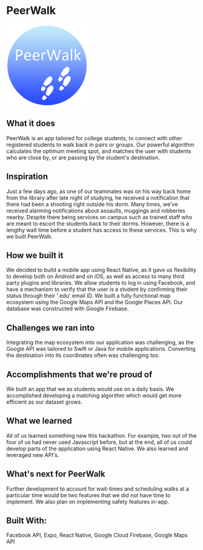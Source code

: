 # PeerWalk 
![alt text](https://github.com/Asap7772/PeerWalk/blob/master/logo_resized.png)
## What it does
PeerWalk is an app tailored for college students, to connect with other registered students to walk back in pairs or groups. Our powerful algorithm calculates the optimum meeting spot, and matches the user with students who are close by, or are passing by the student's destination.

## Inspiration
Just a few days ago, as one of our teammates was on his way back home from the library after late night of studying, he received a notification that there had been a shooting right outside his dorm. Many times, we've received alarming notifications about assaults, muggings and robberies nearby. Despite there being services on campus such as trained staff who are meant to escort the students back to their dorms. However, there is a lengthy wait time before a student has access to these services. This is why we built PeerWalk.

## How we built it
We decided to build a mobile app using React Native, as it gave us flexibility to develop both on Android and on iOS, as well as access to many third party plugins and libraries.
We allow students to log in using Facebook, and have a mechanism to verify that the user is a student by confirming their status through their '.edu' email ID.
We built a fully functional map ecosystem using the Google Maps API and the Google Places API. Our database was constructed with Google Firebase.

## Challenges we ran into
Integrating the map ecosystem into our application was challenging, as the Google API was tailored to Swift or Java for mobile applications. Converting the destination into its coordinates often was challenging too.

## Accomplishments that we're proud of
We built an app that we as students would use on a daily basis. We accomplished developing a matching algorithm which would get more efficient as our dataset grows.

## What we learned
All of us learned something new this hackathon. For example, two out of the four of us had never used Javascript before, but at the end, all of us could develop parts of the application using React Native. We also learned and leveraged new API's.

## What's next for PeerWalk
Further development to account for wait-times and scheduling walks at a particular time would be two features that we did not have time to implement. We also plan on implementing safety features in-app.

## Built With: 
Facebook API, Expo, React Native, Google Cloud Firebase, Google Maps API
